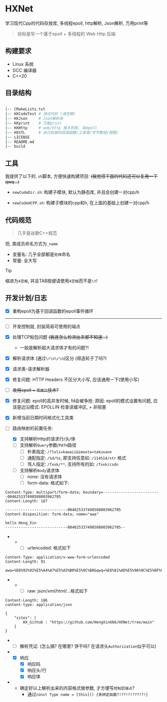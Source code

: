 # HXNet
学习现代Cpp的代码存放库, 多线程epoll, http解析, Json解析, 万用print等

> 目标是写一个基于epoll + 多线程的 Web Http 后端

## 构建要求

- Linux 系统
- GCC 编译器
- C++20

## 目录结构

```sh
.
|-- CMakeLists.txt
|-- HXCodeTest # 测试代码 (请忽略)
|-- HXJson     # Json解析库
|-- HXprint    # 万能print
|-- HXHttp     # web/http 相关的库, 如epoll
|-- HXSTL      # 自己封装的回调函数/工具类/字节数组(视图)
|-- LICENSE
|-- README.md
|-- build
```

## 工具
我提供了以下的`.sh`脚本, 方便快速构建项目: ~~(我觉得下面的代码还可以复用一下qwq...)~~

- `newCodeDir.sh`: 构建子模块, 默认为静态库, 并且会创建一对cpp/h

- `newCodeHCPP.sh`: 构建子模块的cpp和h, 在上面的基础上创建一对cpp/h

## 代码规范
> 几乎是谷歌C++规范

但, 类成员命名方式为`_name`

- 变量名: 几乎全部都是`驼峰`命名
- 常量: 全大写

> [!TIP]
> 缩进为`4空格`, 并且TAB按键请使用`4空格`而不是`\t`!

## 开发计划/日志

- [x] 重构epoll为基于回调函数的epoll事件循环

---

- [ ] 开发控制层, 封装简易可使用的端点
- [x] 处理TCP粘包问题 ~~(我连怎么检测出来都不知道...)~~
    - 一般是解析超大请求体才有的问题?!
- [x] 解析请求体 (通过`\r\n\r\n`)区分 (得造轮子了吗?)
- [x] 请求类-请求解析器
- [x] 修复问题: HTTP Headers 不区分大小写, 应该通用一下(使用小写)
- [ ] ~~改用epoll + `零拷贝`技术?~~
- [x] 修复问题: epoll的高并发时候, fd会被争抢: 原因: epoll的模式设置有问题, 应该是边沿模式: EPOLLIN 检查读缓冲区, + 非阻塞
- [x] 新增当前日期时间格式化工具类

- [ ] 路由映射的前置任务:
    - [x] 支持解析Http的请求行/头/体
    - [ ] 支持解析`Query`参数/`PATH`路径
        - [ ] 朴素指定: `/?loli=kawaii&imouto=takusann`
        - [ ] 通配指定: `/%d/%s`, 即支持任意如: `/114514/str` 格式
        - [ ] 骂人指定: `/fxxk/**`, 支持所有的如: `/fxxk/csdn`
    - [ ] 支持解析`Body`请求体
        - [ ] none: 没有请求体
        - [ ] form-data: 格式如下:
```http
Content-Type: multipart/form-data; boundary=--------------------------004625337498508003962705
Content-Length: 167

----------------------------004625337498508003962705
Content-Disposition: form-data; name="awa"

hello Heng_Xin
----------------------------004625337498508003962705--
```
-   -   - [ ] urlencoded: 格式如下
```http
Content-Type: application/x-www-form-urlencoded
Content-Length: 91

awa=%E6%92%92%E5%A4%A7%E5%A3%B0%E5%9C%B0&qwq=%E6%81%AD%E5%96%9C%E5%8F%91%E8%B4%A2&0.0=hello
```
-   -   - [ ] raw: json/xml/html/...格式如下
```http
Content-Length: 186
content-type: application/json

{
    "sites": [
        HX_Github : "https://github.com/HengXin666/HXNet/tree/main"
    ]
}
```
-   - [ ] 解析凭证: (怎么搞? 在哪里? 饼干吗? 在请求头`Authorization`似乎可以)

-   - [x] 响应
        - [x] 响应码
        - [x] 响应头/行
        - [x] 响应体

-   - 确定好以上解析出来的内容格式做参数, 才方便写`控制层端点`?
        - 通过`const Type name = [this]() {来绑定函数?!??!?!???!?!}`